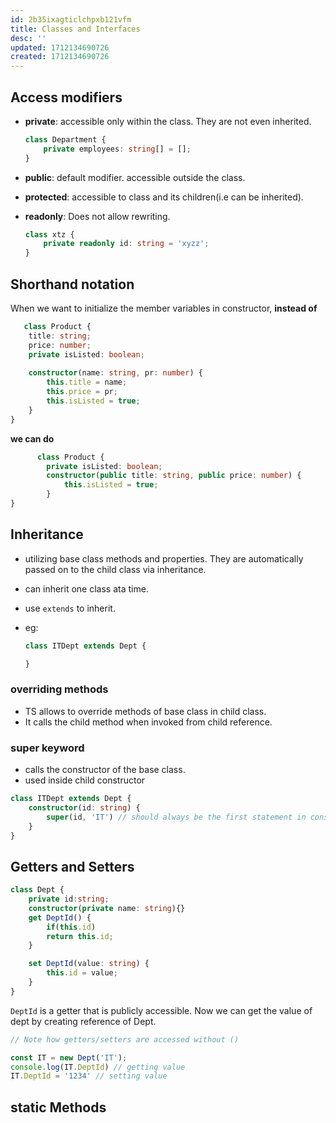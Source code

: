 ```yaml
---
id: 2b35ixagticlchpxb121vfm
title: Classes and Interfaces
desc: ''
updated: 1712134690726
created: 1712134690726
---
```


## Access modifiers
- **private**: accessible only within the class. They are not even inherited.
    ```ts
    class Department {
        private employees: string[] = [];
    }
    ```
- **public**: default modifier. accessible outside the class.
- **protected**: accessible to class and its children(i.e can be inherited).
- **readonly**:  Does not allow rewriting.

    ```ts
    class xtz {
        private readonly id: string = 'xyzz';
    }
    ```

## Shorthand notation
When we want to initialize the member variables in constructor, **instead of**
```ts
   class Product {
    title: string;
    price: number;
    private isListed: boolean;
    
    constructor(name: string, pr: number) {
        this.title = name;
        this.price = pr;
        this.isListed = true;
    }
}
```
**we can do**

```ts
      class Product {
        private isListed: boolean;
        constructor(public title: string, public price: number) {
            this.isListed = true;
        }
}
```


## Inheritance

- utilizing base class methods and properties. They are automatically passed on to the child class via inheritance.
- can inherit one class ata time.
- use `extends` to inherit.
- eg:

    ```ts
    class ITDept extends Dept {

    }
    ```

### overriding methods
- TS allows to override methods of base class in child class.
- It calls the child method when invoked from child reference.

### super keyword
- calls the constructor of the base class.
- used inside child constructor
```ts 
class ITDept extends Dept {
    constructor(id: string) {
        super(id, 'IT') // should always be the first statement in constructor
    }
}
```


## Getters and Setters

```ts
class Dept {
    private id:string;
    constructor(private name: string){}
    get DeptId() {
        if(this.id)
        return this.id;
    }

    set DeptId(value: string) {
        this.id = value;
    }
}
```
`DeptId` is a getter that is publicly accessible. Now we can get the value of dept by creating reference of Dept.

```ts
// Note how getters/setters are accessed without ()

const IT = new Dept('IT');
console.log(IT.DeptId) // getting value
IT.DeptId = '1234' // setting value
```

## static Methods